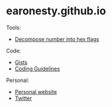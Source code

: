 # earonesty.github.io

Tools:

* [Decompose number into hex flags](https://earonesty.github.io/decompose_hex.html)

Code:

* [Gists](https://gist.github.com/earonesty)
* [Coding Guidelines](https://gist.github.com/earonesty/ccee25a56be7adeb5f670cf44e5fa479)

Personal:

* [Personal website](https://documentroot.com)
* [Twitter](https://twitter.com/simulx)

